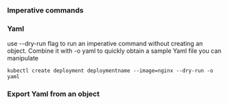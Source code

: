 ### Imperative commands

### Yaml
use --dry-run flag to run an imperative command without creating an object. 
Combine it with -o yaml to quickly obtain a sample Yaml file you can manipulate
```Command
kubectl create deployment deploymentname --image=nginx --dry-run -o yaml
```

### Export Yaml from an object

